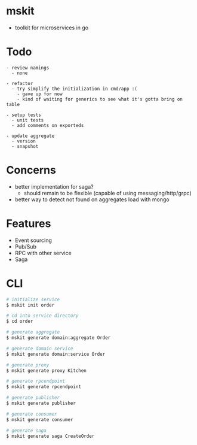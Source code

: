 # mskit
- toolkit for microservices in go

# Todo

```
- review namings
  - none

- refactor
  - try simplify the initialization in cmd/app :(
    - gave up for now
    - kind of waiting for generics to see what it's gotta bring on table

- setup tests
  - unit tests
  - add comments on exporteds

- update aggregate
  - version
  - snapshot
```

# Concerns
- better implementation for saga?
  - should remain to be flexible (capable of using messaging/http/grpc)
- better way to detect not found on aggregates load with mongo

# Features
- Event sourcing
- Pub/Sub
- RPC with other service
- Saga

# CLI

```sh
# initialize service
$ mskit init order

# cd into service directory
$ cd order

# generate aggregate
$ mskit generate domain:aggregate Order

# generate domain service
$ mskit generate domain:service Order

# generate proxy
$ mskit generate proxy Kitchen

# generate rpcendpoint
$ mskit generate rpcendpoint

# generate publisher
$ mskit generate publisher

# generate consumer
$ mskit generate consumer

# generate saga
$ mskit generate saga CreateOrder
```
